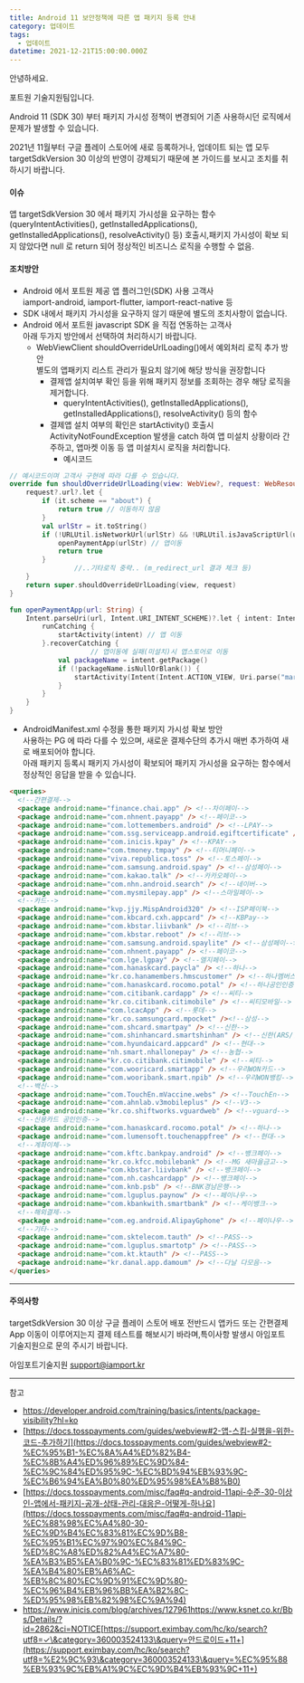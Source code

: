 ```yaml
---
title: Android 11 보안정책에 따른 앱 패키지 등록 안내
category: 업데이트
tags:
  - 업데이트
datetime: 2021-12-21T15:00:00.000Z
---
```


안녕하세요.

포트원 기술지원팀입니다.

Android 11 (SDK 30) 부터 패키지 가시성 정책이 변경되어 기존 사용하시던 로직에서 문제가 발생할 수 있습니다.

2021년 11월부터 구글 플레이 스토어에 새로 등록하거나, 업데이트 되는 앱 모두 targetSdkVersion 30 이상의 반영이 강제되기 때문에 본 가이드를 보시고 조치를 취하시기 바랍니다.

#### 이슈

앱 targetSdkVersion 30 에서 패키지 가시성을 요구하는 함수(queryIntentActivities(), getInstalledApplications(), getInstalledApplications(), resolveActivity() 등) 호출시,패키지 가시성이 확보 되지 않았다면 null 로 return 되어 정상적인 비즈니스 로직을 수행할 수 없음.

#### 조치방안

- Android 에서 포트원 제공 앱 플러그인(SDK) 사용 고객사\
  iamport-android, iamport-flutter, iamport-react-native 등
- SDK 내에서 패키지 가시성을 요구하지 않기 때문에 별도의 조치사항이 없습니다.
- Android 에서 포트원 javascript SDK 을 직접 연동하는 고객사\
  아래 두가지 방안에서 선택하여 처리하시기 바랍니다.
  - WebViewClient shouldOverrideUrlLoading()에서 예외처리 로직 추가 방안\
    별도의 앱패키지 리스트 관리가 필요치 않기에 해당 방식을 권장합니다
    - 결제앱 설치여부 확인 등을 위해 패키지 정보를 조회하는 경우 해당 로직을 제거합니다.
      - queryIntentActivities(), getInstalledApplications(), getInstalledApplications(), resolveActivity() 등의 함수
    - 결제앱 설치 여부의 확인은 startActivity() 호출시 ActivityNotFoundException 발생을 catch 하여 앱 미설치 상황이라 간주하고, 앱마켓 이동 등 앱 미설치시 로직을 처리합니다.
      - 예시코드

```kotlin
// 예시코드이며 고객사 구현에 따라 다를 수 있습니다.
override fun shouldOverrideUrlLoading(view: WebView?, request: WebResourceRequest?): Boolean {
    request?.url?.let {
        if (it.scheme == "about") {
            return true // 이동하지 않음
        }
        val urlStr = it.toString()
        if (!URLUtil.isNetworkUrl(urlStr) && !URLUtil.isJavaScriptUrl(urlStr)) {
            openPaymentApp(urlStr) // 앱이동
            return true
        }
				//..기타로직 중략.. (m_redirect_url 결과 체크 등)
    }
    return super.shouldOverrideUrlLoading(view, request)
}

fun openPaymentApp(url: String) {
    Intent.parseUri(url, Intent.URI_INTENT_SCHEME)?.let { intent: Intent ->
        runCatching {
            startActivity(intent) // 앱 이동
        }.recoverCatching {
					// 앱이동에 실패(미설치)시 앱스토어로 이동
            val packageName = intent.getPackage()
            if (!packageName.isNullOrBlank()) {
                startActivity(Intent(Intent.ACTION_VIEW, Uri.parse("market://details?id=$packageName")))
            }
        }
    }
}
```

- AndroidManifest.xml 수정을 통한 패키지 가시성 확보 방안\
  사용하는 PG 에 따라 다를 수 있으며, 새로운 결제수단의 추가시 매번 추가하여 새로 배포되어야 합니다.\
  아래 패키지 등록시 패키지 가시성이 확보되어 패키지 가시성을 요구하는 함수에서 정상적인 응답을 받을 수 있습니다.

```html
<queries>
  <!--간편결제-->
  <package android:name="finance.chai.app" /> <!--차이페이-->
  <package android:name="com.nhnent.payapp" /> <!--페이코-->
  <package android:name="com.lottemembers.android" /> <!--LPAY-->
  <package android:name="com.ssg.serviceapp.android.egiftcertificate" /> <!--SSGPAY-->
  <package android:name="com.inicis.kpay" /> <!--KPAY-->
  <package android:name="com.tmoney.tmpay" /> <!--티머니페이-->
  <package android:name="viva.republica.toss" /> <!--토스페이-->
  <package android:name="com.samsung.android.spay" /> <!--삼성페이-->
  <package android:name="com.kakao.talk" /> <!--카카오페이-->
  <package android:name="com.nhn.android.search" /> <!--네이버-->
  <package android:name="com.mysmilepay.app" /> <!--스마일페이-->
  <!--카드-->
  <package android:name="kvp.jjy.MispAndroid320" /> <!--ISP페이북-->
  <package android:name="com.kbcard.cxh.appcard" /> <!--KBPay-->
  <package android:name="com.kbstar.liivbank" /> <!--리브-->
  <package android:name="com.kbstar.reboot" /> <!--리브-->
  <package android:name="com.samsung.android.spaylite" /> <!--삼성페이-->
  <package android:name="com.nhnent.payapp" /> <!--페이코-->
  <package android:name="com.lge.lgpay" /> <!--엘지페이-->
  <package android:name="com.hanaskcard.paycla" /> <!--하나-->
  <package android:name="kr.co.hanamembers.hmscustomer" /> <!--하나멤버스-->
  <package android:name="com.hanaskcard.rocomo.potal" /> <!--하나공인인증-->
  <package android:name="com.citibank.cardapp" /> <!--씨티-->
  <package android:name="kr.co.citibank.citimobile" /> <!--씨티모바일-->
  <package android:name="com.lcacApp" /> <!--롯데-->
  <package android:name="kr.co.samsungcard.mpocket" /><!--삼성-->
  <package android:name="com.shcard.smartpay" /> <!--신한-->
  <package android:name="com.shinhancard.smartshinhan" /> <!--신한(ARS/일반/smart)-->
  <package android:name="com.hyundaicard.appcard" /> <!--현대-->
  <package android:name="nh.smart.nhallonepay" /> <!--농협-->
  <package android:name="kr.co.citibank.citimobile" /> <!--씨티-->
  <package android:name="com.wooricard.smartapp" /> <!--우리WON카드-->
  <package android:name="com.wooribank.smart.npib" /> <!--우리WON뱅킹-->
  <!--백신-->
  <package android:name="com.TouchEn.mVaccine.webs" /> <!--TouchEn-->
  <package android:name="com.ahnlab.v3mobileplus" /> <!--V3-->
  <package android:name="kr.co.shiftworks.vguardweb" /> <!--vguard-->
  <!--신용카드 공인인증-->
  <package android:name="com.hanaskcard.rocomo.potal" /> <!--하나-->
  <package android:name="com.lumensoft.touchenappfree" /> <!--현대-->
  <!--계좌이체-->
  <package android:name="com.kftc.bankpay.android" /> <!--뱅크페이-->
  <package android:name="kr.co.kfcc.mobilebank" /> <!--MG 새마을금고-->
  <package android:name="com.kbstar.liivbank" /> <!--뱅크페이-->
  <package android:name="com.nh.cashcardapp" /> <!--뱅크페이-->
  <package android:name="com.knb.psb" /> <!--BNK경남은행-->
  <package android:name="com.lguplus.paynow" /> <!--페이나우-->
  <package android:name="com.kbankwith.smartbank" /> <!--케이뱅크-->
  <!--해외결제-->
  <package android:name="com.eg.android.AlipayGphone" /> <!--페이나우-->
  <!--기타-->
  <package android:name="com.sktelecom.tauth" /> <!--PASS-->
  <package android:name="com.lguplus.smartotp" /> <!--PASS-->
  <package android:name="com.kt.ktauth" /> <!--PASS-->
  <package android:name="kr.danal.app.damoum" /> <!--다날 다모음-->
</queries>
```

---

#### 주의사항

targetSdkVersion 30 이상 구글 플레이 스토어 배포 전반드시 앱카드 또는 간편결제 App 이동이 이루어지는지 결제 테스트를 해보시기 바라며,특이사항 발생시 아임포트 기술지원으로 문의 주시기 바랍니다.

아임포트기술지원 <support@iamport.kr>

---

참고

- <https://developer.android.com/training/basics/intents/package-visibility?hl=ko>
- [https://docs.tosspayments.com/guides/webview#2-앱-스킴-실행을-위한-코드-추가하기](https://docs.tosspayments.com/guides/webview#2-%EC%95%B1-%EC%8A%A4%ED%82%B4-%EC%8B%A4%ED%96%89%EC%9D%84-%EC%9C%84%ED%95%9C-%EC%BD%94%EB%93%9C-%EC%B6%94%EA%B0%80%ED%95%98%EA%B8%B0)
- [https://docs.tosspayments.com/misc/faq#q-android-11api-수준-30-이상인-앱에서-패키지-공개-상태-관리-대응은-어떻게-하나요](https://docs.tosspayments.com/misc/faq#q-android-11api-%EC%88%98%EC%A4%80-30-%EC%9D%B4%EC%83%81%EC%9D%B8-%EC%95%B1%EC%97%90%EC%84%9C-%ED%8C%A8%ED%82%A4%EC%A7%80-%EA%B3%B5%EA%B0%9C-%EC%83%81%ED%83%9C-%EA%B4%80%EB%A6%AC-%EB%8C%80%EC%9D%91%EC%9D%80-%EC%96%B4%EB%96%BB%EA%B2%8C-%ED%95%98%EB%82%98%EC%9A%94)
- <https://www.inicis.com/blog/archives/127961><https://www.ksnet.co.kr/Bbs/Details/?id=2862&ci=NOTICE>[https://support.eximbay.com/hc/ko/search?utf8=✓\&category=360003524133\&query=안드로이드+11+](https://support.eximbay.com/hc/ko/search?utf8=%E2%9C%93\&category=360003524133\&query=%EC%95%88%EB%93%9C%EB%A1%9C%EC%9D%B4%EB%93%9C+11+)
